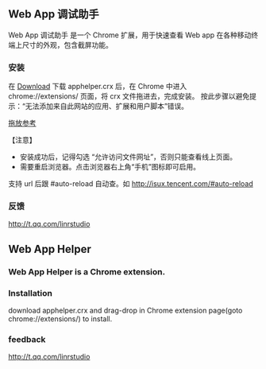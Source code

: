 ## Web App 调试助手

Web App 调试助手 是一个 Chrome 扩展，用于快速查看 Web app 在各种移动终端上尺寸的外观，包含截屏功能。

### 安装

在 [Download](https://github.com/Linrstudio/AppHelper/tree/master/download 'Download') 下载 apphelper.crx 后，在 Chrome 中进入 chrome://extensions/ 页面，将 crx 文件拖进去，完成安装。
按此步骤以避免提示：“无法添加来自此网站的应用、扩展和用户脚本”错误。


[拖放参考](http://www.mzwu.com/article.asp?id=3308 '外链')

【注意】
* 安装成功后，记得勾选 “允许访问文件网址”，否则只能查看线上页面。
* 需要重启浏览器。点击浏览器右上角“手机”图标即可启用。

支持 url 后跟 #auto-reload 自动查。如 http://isux.tencent.com/#auto-reload


### 反馈

http://t.qq.com/linrstudio



## Web App Helper

### Web App Helper is a Chrome extension.

### Installation

download apphelper.crx and drag-drop in Chrome extension page(goto chrome://extensions/) to install.

### feedback

http://t.qq.com/linrstudio
